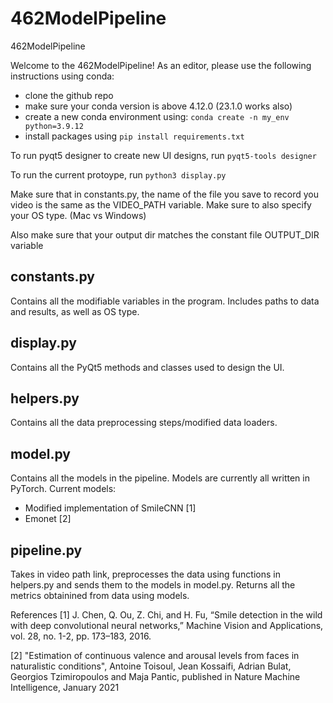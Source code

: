 # 462ModelPipeline
462ModelPipeline

Welcome to the 462ModelPipeline! As an editor, please use the following instructions using conda:

- clone the github repo
- make sure your conda version is above 4.12.0 (23.1.0 works also)
- create a new conda environment using: ```conda create -n my_env python=3.9.12 ```
- install packages using ```pip install requirements.txt```


To run pyqt5 designer to create new UI designs, run ```pyqt5-tools designer```


To run the current protoype, run ```python3 display.py```

Make sure that in constants.py, the name of the file you save to record you video is the same as the VIDEO_PATH variable. 
Make sure to also specify your OS type. (Mac vs Windows)

Also make sure that your output dir matches the constant file OUTPUT_DIR variable

## constants.py
Contains all the modifiable variables in the program. Includes paths to data and results, as well as OS type.

## display.py
Contains all the PyQt5 methods and classes used to design the UI.

## helpers.py 
Contains all the data preprocessing steps/modified data loaders.

## model.py 
Contains all the models in the pipeline. Models are currently all written in PyTorch.
Current models:
- Modified implementation of SmileCNN [1]
- Emonet [2]

## pipeline.py
Takes in video path link, preprocesses the data using functions in helpers.py and sends them to the models in model.py. Returns all the metrics obtainined from data using models.




References
[1] J. Chen, Q. Ou, Z. Chi, and H. Fu, “Smile detection in the wild with deep convolutional neural networks,” Machine Vision and Applications, vol. 28, no. 1-2, pp. 173–183, 2016.

[2] "Estimation of continuous valence and arousal levels from faces in naturalistic conditions", Antoine Toisoul, Jean Kossaifi, Adrian Bulat, Georgios Tzimiropoulos and Maja Pantic, published in Nature Machine Intelligence, January 2021


